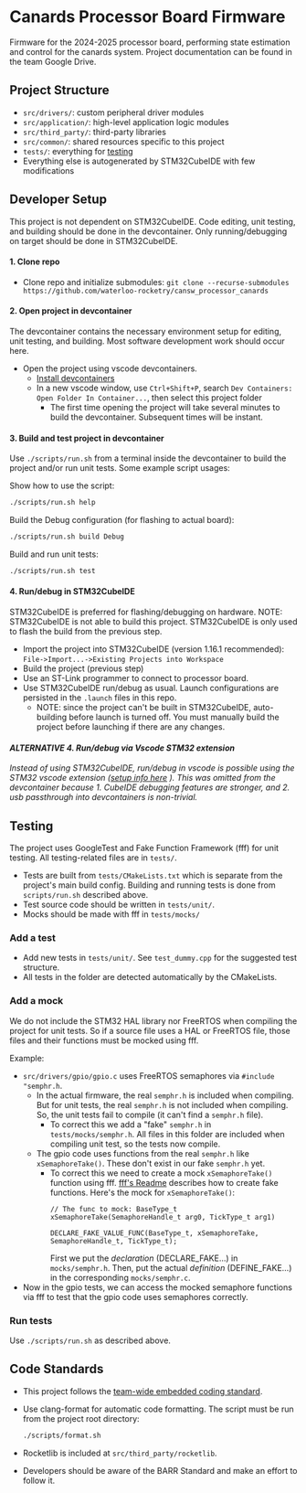 # Canards Processor Board Firmware
Firmware for the 2024-2025 processor board, performing state estimation and control for the canards system. Project documentation can be found in the team Google Drive.

## Project Structure
- `src/drivers/`: custom peripheral driver modules
- `src/application/`: high-level application logic modules
- `src/third_party/`: third-party libraries
- `src/common/`: shared resources specific to this project
- `tests/`: everything for [testing](#Unit-Testing)
- Everything else is autogenerated by STM32CubeIDE with few modifications

## Developer Setup
This project is not dependent on STM32CubeIDE.
Code editing, unit testing, and building should be done in the devcontainer.
Only running/debugging on target should be done in STM32CubeIDE.

#### 1. Clone repo
- Clone repo and initialize submodules: ```
   git clone --recurse-submodules https://github.com/waterloo-rocketry/cansw_processor_canards ```

#### 2. Open project in devcontainer
The devcontainer contains the necessary environment setup for editing, unit testing, and building. Most software development work should occur here.
- Open the project using vscode devcontainers.
  - [Install devcontainers](https://code.visualstudio.com/docs/devcontainers/tutorial)
  - In a new vscode window, use `Ctrl+Shift+P`, search `Dev Containers: Open Folder In Container...`, then select this project folder
    - The first time opening the project will take several minutes to build the devcontainer. Subsequent times will be instant.

#### 3. Build and test project in devcontainer
Use `./scripts/run.sh` from a terminal inside the devcontainer to build the project and/or run unit tests.
Some example script usages:

Show how to use the script:
  ```bash
  ./scripts/run.sh help
  ```
Build the Debug configuration (for flashing to actual board):
  ```bash
  ./scripts/run.sh build Debug
  ```
Build and run unit tests:
  ```bash
  ./scripts/run.sh test
  ```

#### 4. Run/debug in STM32CubeIDE
STM32CubeIDE is preferred for flashing/debugging on hardware. NOTE: STM32CubeIDE is not able to build this project. STM32CubeIDE is only used to flash the build from the previous step.
- Import the project into STM32CubeIDE (version 1.16.1 recommended): `File->Import...->Existing Projects into Workspace`
- Build the project (previous step)
- Use an ST-Link programmer to connect to processor board.
- Use STM32CubeIDE run/debug as usual. Launch configurations are persisted in the `.launch` files in this repo.
  - NOTE: since the project can't be built in STM32CubeIDE, auto-building before launch is turned off. You must manually build the project before launching if there are any changes.

#### *ALTERNATIVE 4. Run/debug via Vscode STM32 extension*
*Instead of using STM32CubeIDE, run/debug in vscode is possible using the STM32 vscode extension ([setup info here](https://community.st.com/t5/stm32-mcus/how-to-use-vs-code-with-stm32-microcontrollers/ta-p/742589) ). This was omitted from the devcontainer because 1. CubeIDE debugging features are stronger, and 2. usb passthrough into devcontainers is non-trivial.*

## Testing
The project uses GoogleTest and Fake Function Framework (fff) for unit testing. All testing-related files are in `tests/`.
- Tests are built from `tests/CMakeLists.txt` which is separate from the project's main build config. Building and running tests is done from `scripts/run.sh` described above.
- Test source code should be written in `tests/unit/`.
- Mocks should be made with fff in `tests/mocks/`

### Add a test
- Add new tests in `tests/unit/`. See `test_dummy.cpp` for  the suggested test structure.
- All tests in the folder are detected automatically by the CMakeLists.

### Add a mock
We do not include the STM32 HAL library nor FreeRTOS when compiling the project for unit tests.
So if a source file uses a HAL or FreeRTOS file, those files and their functions must be mocked using fff.

Example:
- `src/drivers/gpio/gpio.c` uses FreeRTOS semaphores via `#include "semphr.h`.
  - In the actual firmware, the real `semphr.h` is included when compiling. But for unit tests, the real `semphr.h` is not included when compiling. So, the unit tests fail to compile (it can't find a `semphr.h` file).
    - To correct this we add a "fake" `semphr.h` in `tests/mocks/semphr.h`. All files in this folder are included when compiling unit test, so the tests now compile.
  - The gpio code uses functions from the real `semphr.h` like `xSemaphoreTake()`. These don't exist in our fake `semphr.h` yet.
    - To correct this we need to create a mock `xSemaphoreTake()` function using fff.
      [fff's Readme](https://github.com/meekrosoft/fff?tab=readme-ov-file#hello-fake-world) describes how to create fake functions. Here's the mock for `xSemaphoreTake()`:
      ```
      // The func to mock: BaseType_t xSemaphoreTake(SemaphoreHandle_t arg0, TickType_t arg1)
      
      DECLARE_FAKE_VALUE_FUNC(BaseType_t, xSemaphoreTake, SemaphoreHandle_t, TickType_t);
      ```
      First we put the *declaration* (DECLARE_FAKE...) in `mocks/semphr.h`. Then, put the actual *definition* (DEFINE_FAKE...) in the corresponding `mocks/semphr.c`.
- Now in the gpio tests, we can access the mocked semaphore functions via fff to test that the gpio code uses semaphores correctly.

### Run tests
Use `./scripts/run.sh` as described above.


## Code Standards
- This project follows the [team-wide embedded coding standard](https://docs.waterloorocketry.com/general/standards/embedded-coding-standard.html).
- Use clang-format for automatic code formatting. The script must be run from the project root directory:
  ```bash
  ./scripts/format.sh
  ```

- Rocketlib is included at `src/third_party/rocketlib`.
- Developers should be aware of the BARR Standard and make an effort to follow it.
